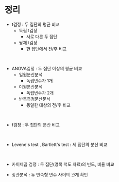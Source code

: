 # 정리
- t검정 : 두 집단의 평균 비교
  - 독립 t검정
    - 서로 다른 두 집단
  - 쌍체 t검정
    - 한 집단에서 전/후 비교

<br>

- ANOVA검정 : 두 집단 이상의 평균 비교
  - 일원분산분석
    - 독립변수가 1개
  - 이원분산분석
    - 독립변수가 2개
  - 반복측정분산분석
    - 동일한 대상의 전/후 비교

<br>

- f검정 : 두 집단의 분산 비교
<br>  

- Levene's test , Bartlett's test : 세 집단의 분산 비교
<br>

- 카이제곱 검정 : 두 집단(명목 척도 자료)의 빈도, 비율 비교

- 상관분석 : 두 연속형 변수 사이의 관계 확인